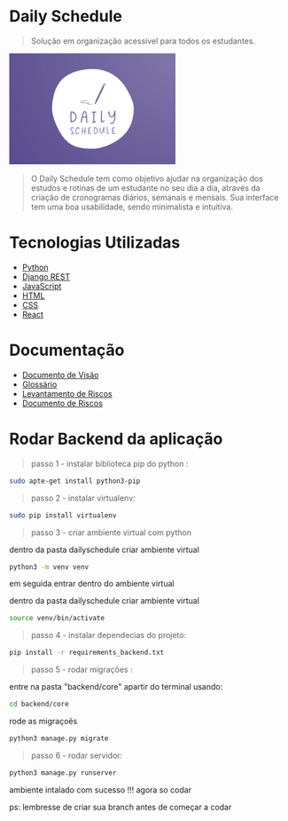 # Daily Schedule

>Solução em organização acessível para todos os estudantes.

<img src="dslogo.png" width="300" height="200" />

>O Daily Schedule tem como objetivo ajudar na organização dos estudos e rotinas de um estudante no seu dia a dia, através da criação de cronogramas diários, semanais e mensais. Sua interface tem uma boa usabilidade, sendo minimalista e intuitiva.

# Tecnologias Utilizadas

- [Python](https://www.python.org/)
- [Django REST](https://www.django-rest-framework.org/)
- [JavaScript](https://www.javascript.com/)
- [HTML](https://www.w3schools.com/html/)
- [CSS](https://www.w3schools.com/css/)
- [React](https://pt-br.reactjs.org/docs/lifting-state-up.html)

# Documentação

- [Documento de Visão](https://github.com/tads-cnat/dailyschedule/blob/main/docs/DocumentoDeVisao.md)
- [Glossário](https://github.com/tads-cnat/dailyschedule/blob/main/docs/Glossario.md)
- [Levantamento de Riscos](https://github.com/tads-cnat/dailyschedule/blob/main/docs/LevantamentoDeRiscos.md)
- [Documento de Riscos](https://github.com/tads-cnat/dailyschedule/tree/main/docs/DocumentoDeRisco.md)

# Rodar Backend da aplicação

> passo 1 - instalar biblioteca pip do python :

```sh
sudo apte-get install python3-pip
```

> passo 2 - instalar virtualenv:

```sh
sudo pip install virtualenv
```

> passo 3 - criar ambiente virtual com python

dentro da pasta dailyschedule criar ambiente virtual
```sh
python3 -m venv venv
```

em seguida entrar dentro do ambiente virtual

dentro da pasta dailyschedule criar ambiente virtual
```sh
source venv/bin/activate
```

> passo 4 - instalar dependecias do projeto:

```sh
pip install -r requirements_backend.txt
```

> passo 5 - rodar migrações : 

entre na pasta "backend/core" apartir do terminal usando:

```sh
cd backend/core
```
rode as migraçoẽs

```sh
python3 manage.py migrate
```
> passo 6 - rodar servidor:

```sh
python3 manage.py runserver
```

ambiente intalado com sucesso !!! agora so codar

ps: lembresse de criar sua branch antes de começar a codar

